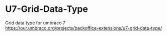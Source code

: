 # U7-Grid-Data-Type
Grid data type for umbraco 7
<br/>
https://our.umbraco.org/projects/backoffice-extensions/u7-grid-data-type/
